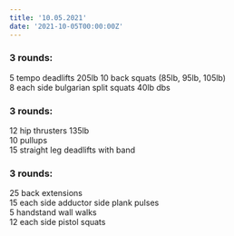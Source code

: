 ```yaml
---
title: '10.05.2021'
date: '2021-10-05T00:00:00Z'
---
```


### 3 rounds:  
5 tempo deadlifts 205lb 
10 back squats (85lb, 95lb, 105lb)    
8 each side bulgarian split squats 40lb dbs           

### 3 rounds:  
12 hip thrusters 135lb    
10 pullups     
15 straight leg deadlifts with band    

### 3 rounds:  
25 back extensions    
15 each side adductor side plank pulses     
5 handstand wall walks     
12 each side pistol squats      